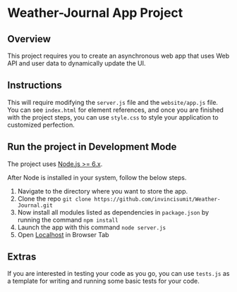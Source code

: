 # Weather-Journal App Project

## Overview
This project requires you to create an asynchronous web app that uses Web API and user data to dynamically update the UI. 

## Instructions
This will require modifying the `server.js` file and the `website/app.js` file. You can see `index.html` for element references, and once you are finished with the project steps, you can use `style.css` to style your application to customized perfection.


##  Run the project in Development Mode
The project uses [Node.js >= 6.x](https://nodejs.org/en/).

After Node is installed in your system, follow the below steps.

1. Navigate to the directory where you want to store the app.
2. Clone the repo `git clone https://github.com/invincisumit/Weather-Journal.git`
3. Now install all modules listed as dependencies in `package.json` by running the command `npm install`
4. Launch the app with this command `node server.js`
5. Open [Localhost](https://localhost:3000) in Browser Tab

## Extras
If you are interested in testing your code as you go, you can use `tests.js` as a template for writing and running some basic tests for your code.
